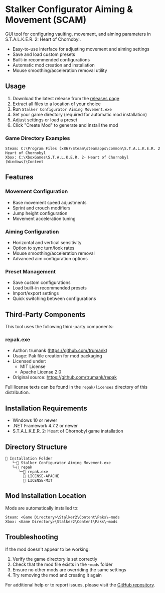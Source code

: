 # Stalker Configurator Aiming & Movement (SCAM)

GUI tool for configuring vaulting, movement, and aiming parameters in S.T.A.L.K.E.R. 2: Heart of Chornobyl.

- Easy-to-use interface for adjusting movement and aiming settings
- Save and load custom presets
- Built-in recommended configurations
- Automatic mod creation and installation
- Mouse smoothing/acceleration removal utility

## Usage

1. Download the latest release from the [releases page](https://github.com/v3fish/SCAMStalkerConfigurator/releases)
2. Extract all files to a location of your choice
3. Run `Stalker Configurator Aiming Movement.exe`
4. Set your game directory (required for automatic mod installation)
5. Adjust settings or load a preset
6. Click "Create Mod" to generate and install the mod

### Game Directory Examples

```console
Steam: C:\Program Files (x86)\Steam\steamapps\common\S.T.A.L.K.E.R. 2 Heart of Chornobyl
Xbox: C:\XboxGames\S.T.A.L.K.E.R. 2- Heart of Chornobyl (Windows)\Content
```

## Features

### Movement Configuration
- Base movement speed adjustments
- Sprint and crouch modifiers
- Jump height configuration
- Movement acceleration tuning

### Aiming Configuration
- Horizontal and vertical sensitivity
- Option to sync turn/look rates
- Mouse smoothing/acceleration removal
- Advanced aim configuration options

### Preset Management
- Save custom configurations
- Load built-in recommended presets
- Import/export settings
- Quick switching between configurations

## Third-Party Components

This tool uses the following third-party components:

### repak.exe
- Author: trumank (https://github.com/trumank)
- Usage: Pak file creation for mod packaging
- Licensed under:
  - MIT License
  - Apache License 2.0
- Original source: https://github.com/trumank/repak

Full license texts can be found in the `repak/licenses` directory of this distribution.

## Installation Requirements

- Windows 10 or newer
- .NET Framework 4.7.2 or newer
- S.T.A.L.K.E.R. 2: Heart of Chornobyl game installation

## Directory Structure

```
📁 Installation Folder
   └─📄 Stalker Configurator Aiming Movement.exe
   └─📁 repak
      └─📄 repak.exe
        📄 LICENSE-APACHE
        📄 LICENSE-MIT
```

## Mod Installation Location

Mods are automatically installed to:
```
Steam: <Game Directory>\Stalker2\Content\Paks\~mods
Xbox: <Game Directory>\Stalker2\Content\Paks\~mods
```

## Troubleshooting

If the mod doesn't appear to be working:

1. Verify the game directory is set correctly
2. Check that the mod file exists in the `~mods` folder
3. Ensure no other mods are overriding the same settings
4. Try removing the mod and creating it again

For additional help or to report issues, please visit the [GitHub repository](https://github.com/v3fish/SCAMStalkerConfigurator).
